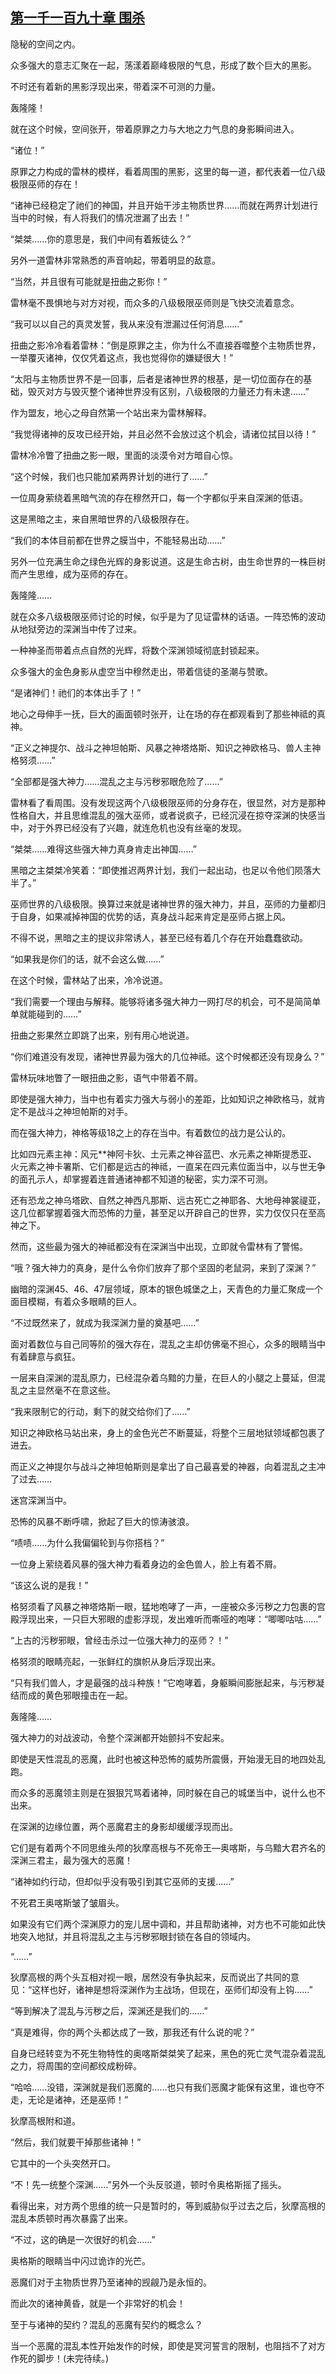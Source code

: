 ## [第一千一百九十章 围杀](https://www.xxbiquge.com/11_11222/9070061.html)
<!--go-->

  隐秘的空间之内。

  众多强大的意志汇聚在一起，荡漾着巅峰极限的气息，形成了数个巨大的黑影。

  不时还有着新的黑影浮现出来，带着深不可测的力量。

  轰隆隆！

  就在这个时候，空间张开，带着原罪之力与大地之力气息的身影瞬间进入。

  “诸位！”

  原罪之力构成的雷林的模样，看着周围的黑影，这里的每一道，都代表着一位八级极限巫师的存在！

  “诸神已经稳定了祂们的神国，并且开始干涉主物质世界……而就在两界计划进行当中的时候，有人将我们的情况泄漏了出去！”

  “桀桀……你的意思是，我们中间有着叛徒么？”

  另外一道雷林非常熟悉的声音响起，带着明显的敌意。

  “当然，并且很有可能就是扭曲之影你！”

  雷林毫不畏惧地与对方对视，而众多的八级极限巫师则是飞快交流着意念。

  “我可以以自己的真灵发誓，我从来没有泄漏过任何消息……”

  扭曲之影冷冷看着雷林：“倒是原罪之主，你为什么不直接吞噬整个主物质世界，一举覆灭诸神，仅仅凭着这点，我也觉得你的嫌疑很大！”

  “太阳与主物质世界不是一回事，后者是诸神世界的根基，是一切位面存在的基础，毁灭对方与毁灭整个诸神世界没有区别，八级极限的力量还力有未逮……”

  作为盟友，地心之母自然第一个站出来为雷林解释。

  “我觉得诸神的反攻已经开始，并且必然不会放过这个机会，请诸位拭目以待！”

  雷林冷冷瞥了扭曲之影一眼，里面的淡漠令对方暗自心惊。

  “这个时候，我们也只能加紧两界计划的进行了……”

  一位周身萦绕着黑暗气流的存在穆然开口，每一个字都似乎来自深渊的低语。

  这是黑暗之主，来自黑暗世界的八级极限存在。

  “我们的本体目前都在世界之膜当中，不能轻易出动……”

  另外一位充满生命之绿色光辉的身影说道。这是生命古树，由生命世界的一株巨树而产生思维，成为巫师的存在。

  轰隆隆……

  就在众多八级极限巫师讨论的时候，似乎是为了见证雷林的话语。一阵恐怖的波动从地狱旁边的深渊当中传了过来。

  一种神圣而带着点点自然的光辉，将数个深渊领域彻底封锁起来。

  众多强大的金色身影从虚空当中穆然走出，带着信徒的圣潮与赞歌。

  “是诸神们！祂们的本体出手了！”

  地心之母伸手一抚，巨大的画面顿时张开，让在场的存在都观看到了那些神祗的真神。

  “正义之神提尔、战斗之神坦帕斯、风暴之神塔烙斯、知识之神欧格马、兽人主神格努须……”

  “全部都是强大神力……混乱之主与污秽邪眼危险了……”

  雷林看了看周围。没有发现这两个八级极限巫师的分身存在，很显然，对方是那种性格自大，并且思维混乱的强大巫师，或者说疯子，已经沉浸在掠夺深渊的快感当中，对于外界已经没有了兴趣，就连危机也没有丝毫的发现。

  “桀桀……难得这些强大神力真身肯走出神国……”

  黑暗之主桀桀冷笑着：“即使推迟两界计划，我们一起出动，也足以令他们陨落大半了。”

  巫师世界的八级极限。换算过来就是诸神世界的强大神力，并且，巫师的力量都归于自身，如果减掉神国的优势的话，真身战斗起来肯定是巫师占据上风。

  不得不说，黑暗之主的提议非常诱人，甚至已经有着几个存在开始蠢蠢欲动。

  “如果我是你们的话，就不会这么做……”

  在这个时候，雷林站了出来，冷冷说道。

  “我们需要一个理由与解释。能够将诸多强大神力一网打尽的机会，可不是简简单单就能碰到的……”

  扭曲之影果然立即跳了出来，别有用心地说道。

  “你们难道没有发现，诸神世界最为强大的几位神祗。这个时候都还没有现身么？”

  雷林玩味地瞥了一眼扭曲之影，语气中带着不屑。

  即使是强大神力，当中也有着实力强大与弱小的差距，比如知识之神欧格马，就肯定不是战斗之神坦帕斯的对手。

  而在强大神力，神格等级18之上的存在当中。有着数位的战力是公认的。

  比如四元素主神：风元**神阿卡狄、土元素之神谷蓝巴、水元素之神斯提悉亚、火元素之神卡署斯、它们都是远古的神祗，一直呆在四元素位面当中，以与世无争的面孔示人，却掌握着连普通诸神都不知道的秘密，实力深不可测。

  还有恐龙之神乌塔欧、自然之神西凡那斯、远古死亡之神耶各、大地母神裳禔亚，这几位都掌握着强大而恐怖的力量，甚至足以开辟自己的世界，实力仅仅只在至高神之下。

  然而，这些最为强大的神祗都没有在深渊当中出现，立即就令雷林有了警惕。

  “哦？强大神力的真身，是什么令你们放弃了那个坚固的老鼠洞，来到了深渊？”

  幽暗的深渊45、46、47层领域，原本的银色城堡之上，天青色的力量汇聚成一个面目模糊，有着众多眼睛的巨人。

  “不过既然来了，就成为我深渊力量的奠基吧……”

  面对着数位与自己同等阶的强大存在，混乱之主却仿佛毫不担心，众多的眼睛当中有着肆意与疯狂。

  一层来自深渊的混乱原力，已经混杂着乌黯的力量，在巨人的小腿之上蔓延，但混乱之主显然毫不在意这些。

  “我来限制它的行动，剩下的就交给你们了……”

  知识之神欧格马站出来，身上的金色光芒不断蔓延，将整个三层地狱领域都包裹了进去。

  而正义之神提尔与战斗之神坦帕斯则是拿出了自己最喜爱的神器，向着混乱之主冲了过去……

  迷宫深渊当中。

  恐怖的风暴不断呼啸，掀起了巨大的惊涛骇浪。

  “啧啧……为什么我偏偏轮到与你搭档？”

  一位身上萦绕着风暴的强大神力看着身边的金色兽人，脸上有着不屑。

  “该这么说的是我！”

  格努须看了风暴之神塔烙斯一眼，猛地咆哮了一声，一座被众多污秽之力包裹的宫殿浮现出来，一只巨大邪眼的虚影浮现，发出难听而嘶哑的咆哮：“唧唧咕咕……”

  “上古的污秽邪眼，曾经击杀过一位强大神力的巫师？！”

  格努须的眼睛亮起，一张鲜红的旗帜从身后浮现出来。

  “只有我们兽人，才是最强的战斗种族！”它咆哮着，身躯瞬间膨胀起来，与污秽凝结而成的黄色邪眼撞击在一起。

  轰隆隆……

  强大神力的对战波动，令整个深渊都开始颤抖不安起来。

  即使是天性混乱的恶魔，此时也被这种恐怖的威势所震慑，开始漫无目的地四处乱跑。

  而众多的恶魔领主则是在狠狠咒骂着诸神，同时躲在自己的城堡当中，说什么也不出来。

  在深渊的边缘位置，两个恶魔君主的身影却缓缓浮现而出。

  它们是有着两个不同思维头颅的狄摩高根与不死帝王—奥喀斯，与乌黯大君齐名的深渊三君主，最为强大的恶魔！

  “诸神如约行动，但却似乎没有吸引到其它巫师的支援……”

  不死君王奥喀斯皱了皱眉头。

  如果没有它们两个深渊原力的宠儿居中调和，并且帮助诸神，对方也不可能如此快地突入地狱，并且将混乱之主与污秽邪眼封锁在各自的领域内。

  “……”

  狄摩高根的两个头互相对视一眼，居然没有争执起来，反而说出了共同的意见：“这样也好，诸神是想将深渊作为主战场，但现在，巫师们却没有上钩……”

  “等到解决了混乱与污秽之后，深渊还是我们的……”

  “真是难得，你的两个头都达成了一致，那我还有什么说的呢？”

  自身已经转变为不死生物特性的奥喀斯桀桀笑了起来，黑色的死亡灵气混杂着混乱之力，将周围的空间都绞成粉碎。

  “哈哈……没错，深渊就是我们恶魔的……也只有我们恶魔才能保有这里，谁也夺不走，无论是诸神，还是巫师！”

  狄摩高根附和道。

  “然后，我们就要干掉那些诸神！”

  它其中的一个头突然开口。

  “不！先一统整个深渊……”另外一个头反驳道，顿时令奥格斯摇了摇头。

  看得出来，对方两个思维的统一只是暂时的，等到威胁似乎过去之后，狄摩高根的混乱本质顿时再次暴露了出来。

  “不过，这的确是一次很好的机会……”

  奥格斯的眼睛当中闪过诡诈的光芒。

  恶魔们对于主物质世界乃至诸神的觊觎乃是永恒的。

  而此次的诸神黄昏，就是一个非常好的机会！

  至于与诸神的契约？混乱的恶魔有契约的概念么？

  当一个恶魔的混乱本性开始发作的时候，即使是冥河誓言的限制，也阻挡不了对方作死的脚步！(未完待续。)<!--over-->
